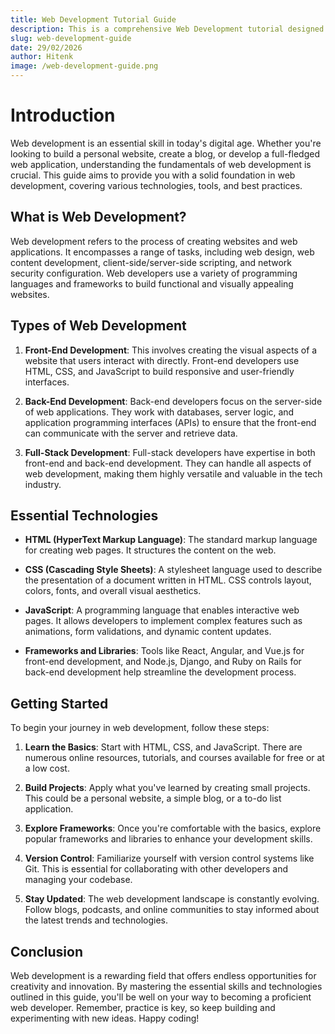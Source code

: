 ```yaml
---
title: Web Development Tutorial Guide
description: This is a comprehensive Web Development tutorial designed for learners at all levels.
slug: web-development-guide
date: 29/02/2026
author: Hitenk
image: /web-development-guide.png
---
```


# Introduction

Web development is an essential skill in today's digital age. Whether you're looking to build a personal website, create a blog, or develop a full-fledged web application, understanding the fundamentals of web development is crucial. This guide aims to provide you with a solid foundation in web development, covering various technologies, tools, and best practices.

## What is Web Development?

Web development refers to the process of creating websites and web applications. It encompasses a range of tasks, including web design, web content development, client-side/server-side scripting, and network security configuration. Web developers use a variety of programming languages and frameworks to build functional and visually appealing websites.

## Types of Web Development

1. **Front-End Development**: This involves creating the visual aspects of a website that users interact with directly. Front-end developers use HTML, CSS, and JavaScript to build responsive and user-friendly interfaces.

2. **Back-End Development**: Back-end developers focus on the server-side of web applications. They work with databases, server logic, and application programming interfaces (APIs) to ensure that the front-end can communicate with the server and retrieve data.

3. **Full-Stack Development**: Full-stack developers have expertise in both front-end and back-end development. They can handle all aspects of web development, making them highly versatile and valuable in the tech industry.

## Essential Technologies

- **HTML (HyperText Markup Language)**: The standard markup language for creating web pages. It structures the content on the web.

- **CSS (Cascading Style Sheets)**: A stylesheet language used to describe the presentation of a document written in HTML. CSS controls layout, colors, fonts, and overall visual aesthetics.

- **JavaScript**: A programming language that enables interactive web pages. It allows developers to implement complex features such as animations, form validations, and dynamic content updates.

- **Frameworks and Libraries**: Tools like React, Angular, and Vue.js for front-end development, and Node.js, Django, and Ruby on Rails for back-end development help streamline the development process.

## Getting Started

To begin your journey in web development, follow these steps:

1. **Learn the Basics**: Start with HTML, CSS, and JavaScript. There are numerous online resources, tutorials, and courses available for free or at a low cost.

2. **Build Projects**: Apply what you've learned by creating small projects. This could be a personal website, a simple blog, or a to-do list application.

3. **Explore Frameworks**: Once you're comfortable with the basics, explore popular frameworks and libraries to enhance your development skills.

4. **Version Control**: Familiarize yourself with version control systems like Git. This is essential for collaborating with other developers and managing your codebase.

5. **Stay Updated**: The web development landscape is constantly evolving. Follow blogs, podcasts, and online communities to stay informed about the latest trends and technologies.

## Conclusion

Web development is a rewarding field that offers endless opportunities for creativity and innovation. By mastering the essential skills and technologies outlined in this guide, you'll be well on your way to becoming a proficient web developer. Remember, practice is key, so keep building and experimenting with new ideas. Happy coding!